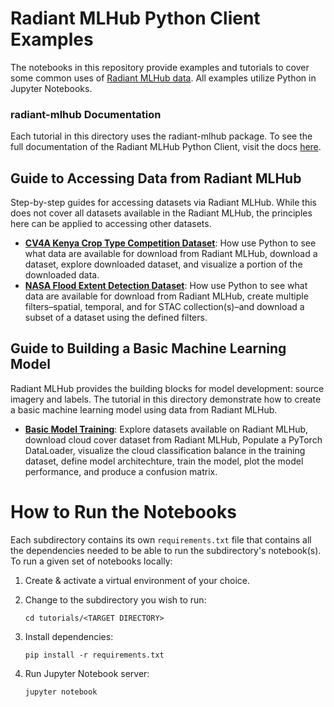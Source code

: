 # Radiant MLHub Python Client Examples

The notebooks in this repository provide examples and tutorials to cover some common uses of [Radiant MLHub data](https://mlhub.earth/). All examples utilize Python in Jupyter Notebooks.

### radiant-mlhub Documentation
Each tutorial in this directory uses the radiant-mlhub package. To see the full documentation of the Radiant MLHub Python Client, visit the docs [here](https://radiant-mlhub.readthedocs.io/en/latest/). 

## Guide to Accessing Data from Radiant MLHub
Step-by-step guides for accessing datasets via Radiant MLHub. While this does not cover all datasets available in the Radiant MLHub, the principles here can be applied to accessing other datasets.

* [**CV4A Kenya Crop Type Competition Dataset**](./Guide%20to%20Accessing%20Data%20from%20Radiant%20MLHub/CV4A%20Kenya%20Crop%20Type%20Competition%20Dataset/): How use Python to see what data are available for download from Radiant MLHub, download a dataset, explore downloaded dataset, and visualize a portion of the downloaded data.  
* [**NASA Flood Extent Detection Dataset**](./Guide%20to%20Accessing%20Data%20from%20Radiant%20MLHub/NASA%20Flood%20Extent%20Detection%20Dataset/): How use Python to see what data are available for download from Radiant MLHub, create multiple filters&ndash;spatial, temporal, and for STAC collection(s)&ndash;and download a subset of a dataset using the defined filters.


## Guide to Building a Basic Machine Learning Model
Radiant MLHub provides the building blocks for model development: source imagery and labels. The tutorial in this directory demonstrate how to create a basic machine learning model using data from Radiant MLHub. 

* [**Basic Model Training**](./Guide%20to%20Building%20a%20Basic%20Machine%20Learning%20Model/Basic%20Model%20Training/): Explore datasets available on Radiant MLHub, download cloud cover dataset from Radiant MLHub, Populate a PyTorch DataLoader, visualize the cloud classification balance in the training dataset, define model architechture, train the model, plot the model performance, and produce a confusion matrix. 



# How to Run the Notebooks

Each subdirectory contains its own `requirements.txt` file that contains all the dependencies needed to be able to run the subdirectory's notebook(s). To run a given set of notebooks locally:

1) Create & activate a virtual environment of your choice.


2) Change to the subdirectory you wish to run:
    ```shell
    cd tutorials/<TARGET DIRECTORY>
    ```

3) Install dependencies:

    ```shell
    pip install -r requirements.txt
    ```

3) Run Jupyter Notebook server:

    ```shell
    jupyter notebook
    ```